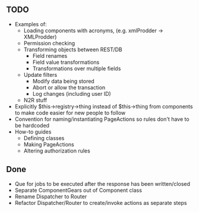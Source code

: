 ## TODO

- Examples of:
  * Loading components with acronyms, (e.g. xmlProdder -> XMLProdder)
  - Permission checking
  - Transforming objects between REST/DB
    - Field renames
    - Field value transformations
    - Transformations over multiple fields
  - Update filters
    - Modify data being stored
    - Abort or allow the transaction
    - Log changes (including user ID)
  - N2R stuff
- Explicitly $this->registry->thing instead of $this->thing from components
  to make code easier for new people to follow
- Convention for naming/instantiating PageActions so rules don't have to be
  hardcoded
- How-to guides
  - Defining classes
  - Making PageActions
  - Altering authorization rules

## Done

* Que for jobs to be executed after the response has been written/closed
* Separate ComponentGears out of Component class
* Rename Dispatcher to Router
* Refactor Dispatcher/Router to create/invoke actions as separate steps
